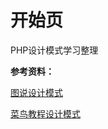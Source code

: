 # 开始页

PHP设计模式学习整理

**参考资料：**

[图说设计模式](https://design-patterns.readthedocs.io/zh_CN/latest/index.html)

[菜鸟教程设计模式](http://www.runoob.com/design-pattern/design-pattern-tutorial.html)

